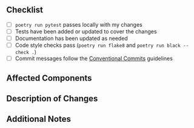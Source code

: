 <!--
Thank you for your pull request! Please provide a description of your changes below and review the checklist.

Bug fixes and new features should include tests and documentation updates.

Refer to the [Contribution Guidelines](CONTRIBUTING.md) for more details.
-->

## Checklist

- [ ] `poetry run pytest` passes locally with my changes
- [ ] Tests have been added or updated to cover the changes
- [ ] Documentation has been updated as needed
- [ ] Code style checks pass (`poetry run flake8` and `poetry run black --check .`)
- [ ] Commit messages follow the [Conventional Commits](https://www.conventionalcommits.org/) guidelines

## Affected Components

## Description of Changes

## Additional Notes
